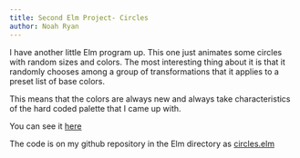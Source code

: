 ```yaml
---
title: Second Elm Project- Circles
author: Noah Ryan
---
```


I have another little Elm program up. This one just animates some circles with
random sizes and colors. The most interesting thing about it is that it randomly
chooses among a group of transformations that it applies to a preset list of base colors.

This means that the colors are always new and always take characteristics of the hard coded
palette that I came up with.


You can see it [here](http://itscomputersciencetime.com/elm/circles.html)

The code is on my github repository in the Elm directory as
[circles.elm](https://github.com/nsmryan/itscomputersciencetime.com/blob/master/elm/circles.elm)
